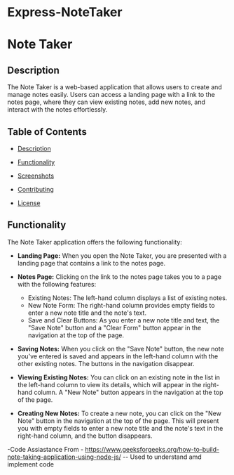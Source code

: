# Express-NoteTaker
 # Note Taker

## Description

The Note Taker is a web-based application that allows users to create and manage notes easily. Users can access a landing page with a link to the notes page, where they can view existing notes, add new notes, and interact with the notes effortlessly.

## Table of Contents

- [Description](#description)
  
 
- [Functionality](#functionality)
- [Screenshots](#screenshots)
- [Contributing](#contributing)
- [License](#license)


## Functionality

The Note Taker application offers the following functionality:

- **Landing Page:** When you open the Note Taker, you are presented with a landing page that contains a link to the notes page.

- **Notes Page:** Clicking on the link to the notes page takes you to a page with the following features:
  - Existing Notes: The left-hand column displays a list of existing notes.
  - New Note Form: The right-hand column provides empty fields to enter a new note title and the note's text.
  - Save and Clear Buttons: As you enter a new note title and text, the "Save Note" button and a "Clear Form" button appear in the navigation at the top of the page.

- **Saving Notes:** When you click on the "Save Note" button, the new note you've entered is saved and appears in the left-hand column with the other existing notes. The buttons in the navigation disappear.

- **Viewing Existing Notes:** You can click on an existing note in the list in the left-hand column to view its details, which will appear in the right-hand column. A "New Note" button appears in the navigation at the top of the page.

- **Creating New Notes:** To create a new note, you can click on the "New Note" button in the navigation at the top of the page. This will present you with empty fields to enter a new note title and the note's text in the right-hand column, and the button disappears.


-Code Assiastance From - https://www.geeksforgeeks.org/how-to-build-note-taking-application-using-node-js/ -- Used to understand amd implement code
